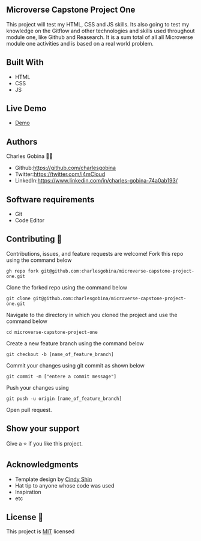 ## Microverse Capstone Project One 
This project will test my HTML, CSS and JS skills.
Its also going to test my knowledge on the Gitflow and other technologies and skills used throughout module one, like Github and Reasearch.
It is a sum total of all all Microverse module one activities and is based on a real world problem.

## Built With
* HTML
* CSS
* JS

## Live Demo
* [Demo](#)

## Authors
Charles Gobina :student: 
* Github:https://github.com/charlesgobina 
* Twitter:https://twitter.com/i4mCloud
* LinkedIn:https://www.linkedin.com/in/charles-gobina-74a0ab193/

## Software requirements
* Git
* Code Editor

## Contributing :handshake:
Contributions, issues, and feature requests are welcome!
Fork this repo using the command below

```
gh repo fork git@github.com:charlesgobina/microverse-capstone-project-one.git
```
Clone the forked repo using the command below

```
git clone git@github.com:charlesgobina/microverse-capstone-project-one.git
```

Navigate to the directory in which you cloned the project and use the command below

```
cd microverse-capstone-project-one
```

Create a new feature branch using the command below

```
git checkout -b [name_of_feature_branch]
```

Commit your changes using git commit as shown below

```
git commit -m ["entere a commit message"]
```

Push your changes using

```
git push -u origin [name_of_feature_branch]
```
Open pull request.


## Show your support
Give a 	:star: if you like this project.

## Acknowledgments
* Template design by [Cindy Shin](https://www.behance.net/adagio07)
* Hat tip to anyone whose code was used
* Inspiration
* etc

## License :memo:
This project is [MIT](https://github.com/microverseinc/readme-template/blob/master/MIT.md) licensed
 

